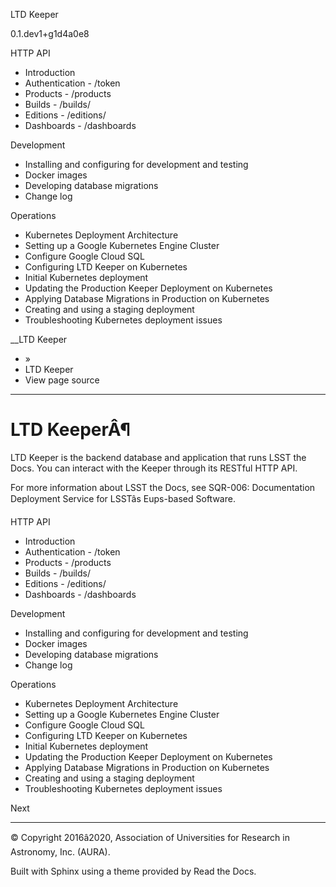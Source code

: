 LTD Keeper 

0.1.dev1+g1d4a0e8 

HTTP API

  * Introduction
  * Authentication - /token
  * Products - /products
  * Builds - /builds/
  * Editions - /editions/
  * Dashboards - /dashboards



Development

  * Installing and configuring for development and testing
  * Docker images
  * Developing database migrations
  * Change log



Operations

  * Kubernetes Deployment Architecture
  * Setting up a Google Kubernetes Engine Cluster
  * Configure Google Cloud SQL
  * Configuring LTD Keeper on Kubernetes
  * Initial Kubernetes deployment
  * Updating the Production Keeper Deployment on Kubernetes
  * Applying Database Migrations in Production on Kubernetes
  * Creating and using a staging deployment
  * Troubleshooting Kubernetes deployment issues



__LTD Keeper

  * »
  * LTD Keeper
  * View page source



* * *

# LTD KeeperÂ¶

LTD Keeper is the backend database and application that runs LSST the Docs. You can interact with the Keeper through its RESTful HTTP API.

For more information about LSST the Docs, see SQR-006: Documentation Deployment Service for LSSTâs Eups-based Software.

HTTP API

  * Introduction
  * Authentication - /token
  * Products - /products
  * Builds - /builds/
  * Editions - /editions/
  * Dashboards - /dashboards



Development

  * Installing and configuring for development and testing
  * Docker images
  * Developing database migrations
  * Change log



Operations

  * Kubernetes Deployment Architecture
  * Setting up a Google Kubernetes Engine Cluster
  * Configure Google Cloud SQL
  * Configuring LTD Keeper on Kubernetes
  * Initial Kubernetes deployment
  * Updating the Production Keeper Deployment on Kubernetes
  * Applying Database Migrations in Production on Kubernetes
  * Creating and using a staging deployment
  * Troubleshooting Kubernetes deployment issues



Next 

* * *

© Copyright 2016â2020, Association of Universities for Research in Astronomy, Inc. (AURA). 

Built with Sphinx using a theme provided by Read the Docs. 

